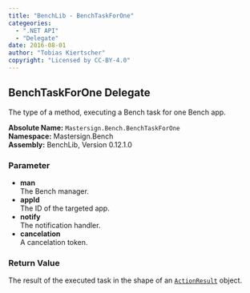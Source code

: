 ```yaml
---
title: "BenchLib - BenchTaskForOne"
categeories:
  - ".NET API"
  - "Delegate"
date: 2016-08-01
author: "Tobias Kiertscher"
copyright: "Licensed by CC-BY-4.0"
---
```


## BenchTaskForOne Delegate
The type of a method, executing a Bench task for one Bench app. 

**Absolute Name:** `Mastersign.Bench.BenchTaskForOne`  
**Namespace:** Mastersign.Bench  
**Assembly:** BenchLib, Version 0.12.1.0

### Parameter

* **man**  
  The Bench manager.
* **appId**  
  The ID of the targeted app.
* **notify**  
  The notification handler.
* **cancelation**  
  A cancelation token.

### Return Value
The result of the executed task in the shape of an  [`ActionResult`](/clr-api/mastersign-bench-actionresult/) object.


